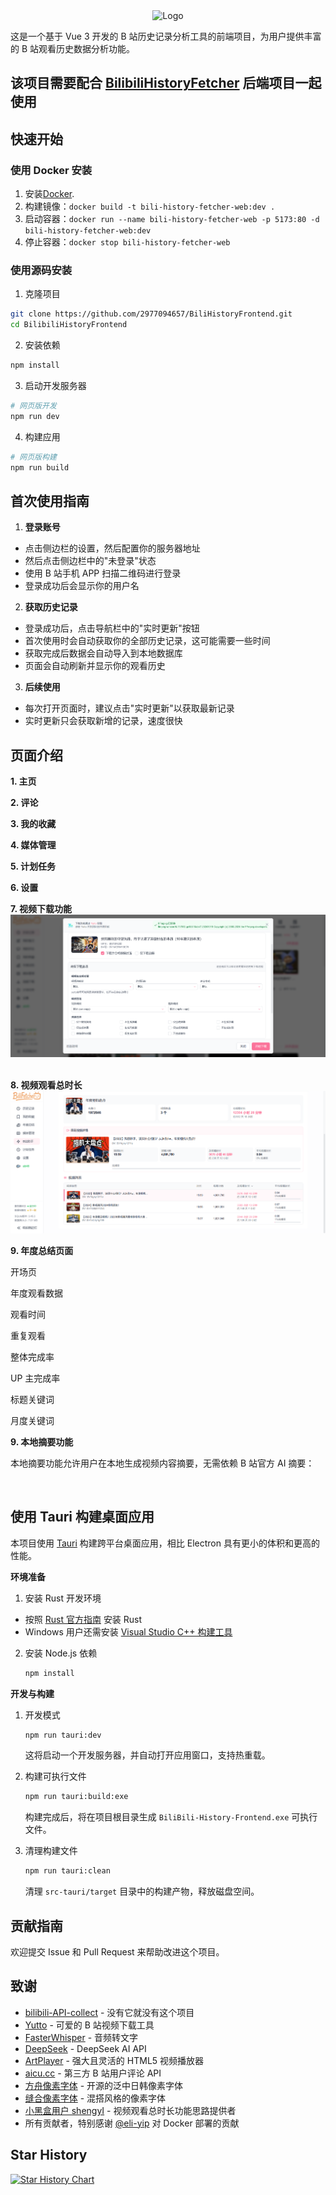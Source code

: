 <div align="center">
  <img src="./public/logo.png" alt="Logo">
</div>

这是一个基于 Vue 3 开发的 B 站历史记录分析工具的前端项目，为用户提供丰富的 B 站观看历史数据分析功能。

## 该项目需要配合 [BilibiliHistoryFetcher](https://github.com/2977094657/BilibiliHistoryFetcher) 后端项目一起使用

## 快速开始

### 使用 Docker 安装

1. 安装[Docker](https://docs.docker.com/get-started/get-docker/).
2. 构建镜像：`docker build -t bili-history-fetcher-web:dev .`
3. 启动容器：`docker run --name bili-history-fetcher-web -p 5173:80 -d bili-history-fetcher-web:dev`
4. 停止容器：`docker stop bili-history-fetcher-web`

### 使用源码安装

1. 克隆项目
```bash
git clone https://github.com/2977094657/BiliHistoryFrontend.git
cd BilibiliHistoryFrontend
```

2. 安装依赖
```bash
npm install
```

3. 启动开发服务器
```bash
# 网页版开发
npm run dev
```

4. 构建应用
```bash
# 网页版构建
npm run build
```

## 首次使用指南

1. **登录账号**
  - 点击侧边栏的设置，然后配置你的服务器地址
  - 然后点击侧边栏中的"未登录"状态
  - 使用 B 站手机 APP 扫描二维码进行登录
  - 登录成功后会显示你的用户名

2. **获取历史记录**
  - 登录成功后，点击导航栏中的"实时更新"按钮
  - 首次使用时会自动获取你的全部历史记录，这可能需要一些时间
  - 获取完成后数据会自动导入到本地数据库
  - 页面会自动刷新并显示你的观看历史

3. **后续使用**
  - 每次打开页面时，建议点击"实时更新"以获取最新记录
  - 实时更新只会获取新增的记录，速度很快


## 页面介绍

**1. 主页**
<img src="./public/home.png" alt="">

**2. 评论**
<img src="./public/Comments.png" alt="">

**3. 我的收藏**
<img src="./public/favorites.png" alt="">

**4. 媒体管理**
<img src="./public/images.png" alt="">

**5. 计划任务**
<img src="./public/scheduler.png" alt="">

**6. 设置**
<img src="./public/setting.png" alt="">

**7. 视频下载功能**
<img src="./public/download.png" alt="">
<img src="./public/SingleVideo.png" alt="">
<img src="./public/MultipleVideos.png" alt="">

**8. 视频观看总时长**
<img src="./public/viewtime.png" alt="">

**9. 年度总结页面**

开场页
<img src="public/HeroPage.png" alt="">

年度观看数据
<img src="./public/OverviewPage.png" alt="">

观看时间
<img src="./public/viewingtime.png" alt="">

重复观看
<img src="./public/RewatchPage.png" alt="">

整体完成率
<img src="./public/OverallCompletionPage.png" alt="">

UP 主完成率
<img src="./public/AuthorCompletionPage.png" alt="">

标题关键词
<img src="./public/keyword.png" alt="">

月度关键词
<img src="./public/MonthlyTitle.png" alt="">

**9. 本地摘要功能**

本地摘要功能允许用户在本地生成视频内容摘要，无需依赖 B 站官方 AI 摘要：

<img src="./public/LocalSummary.png" alt="">
<img src="./public/DSSummary.png" alt="">

## 使用 Tauri 构建桌面应用

本项目使用 [Tauri](https://tauri.app/) 构建跨平台桌面应用，相比 Electron 具有更小的体积和更高的性能。

**环境准备**

1. 安装 Rust 开发环境
  - 按照 [Rust 官方指南](https://www.rust-lang.org/tools/install) 安装 Rust
  - Windows 用户还需安装 [Visual Studio C++ 构建工具](https://visualstudio.microsoft.com/visual-cpp-build-tools/)

2. 安装 Node.js 依赖
   ```bash
   npm install
   ```

**开发与构建**

1. 开发模式
   ```bash
   npm run tauri:dev
   ```
   这将启动一个开发服务器，并自动打开应用窗口，支持热重载。

2. 构建可执行文件
   ```bash
   npm run tauri:build:exe
   ```
   构建完成后，将在项目根目录生成 `BiliBili-History-Frontend.exe` 可执行文件。

3. 清理构建文件
   ```bash
   npm run tauri:clean
   ```
   清理 `src-tauri/target` 目录中的构建产物，释放磁盘空间。

## 贡献指南

欢迎提交 Issue 和 Pull Request 来帮助改进这个项目。


## 致谢

- [bilibili-API-collect](https://github.com/SocialSisterYi/bilibili-API-collect) - 没有它就没有这个项目
- [Yutto](https://yutto.nyakku.moe/) - 可爱的 B 站视频下载工具
- [FasterWhisper](https://github.com/SYSTRAN/faster-whisper) - 音频转文字
- [DeepSeek](https://github.com/deepseek-ai/DeepSeek-R1) - DeepSeek AI API
- [ArtPlayer](https://github.com/zhw2590582/ArtPlayer) - 强大且灵活的 HTML5 视频播放器
- [aicu.cc](https://www.aicu.cc/) - 第三方 B 站用户评论 API
- [方舟像素字体](https://github.com/TakWolf/ark-pixel-font) - 开源的泛中日韩像素字体
- [缝合像素字体](https://github.com/TakWolf/fusion-pixel-font) - 混搭风格的像素字体
- [小黑盒用户 shengyI](https://www.xiaoheihe.cn/app/bbs/link/153880174) - 视频观看总时长功能思路提供者
- 所有贡献者，特别感谢 [@eli-yip](https://github.com/eli-yip) 对 Docker 部署的贡献

## Star History

[![Star History Chart](https://api.star-history.com/svg?repos=2977094657/BiliHistoryFrontend&type=Date)](https://star-history.com/#2977094657/BiliHistoryFrontend&Date)
